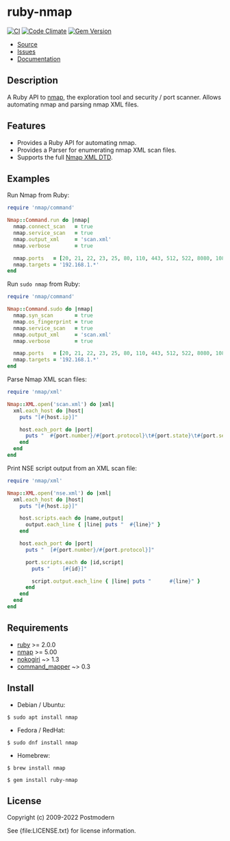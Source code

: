 # ruby-nmap

[![CI](https://github.com/postmodern/ruby-nmap/actions/workflows/ruby.yml/badge.svg)](https://github.com/postmodern/ruby-nmap/actions/workflows/ruby.yml)
[![Code Climate](https://codeclimate.com/github/postmodern/ruby-nmap.svg)](https://codeclimate.com/github/postmodern/ruby-nmap)
[![Gem Version](https://badge.fury.io/rb/ruby-nmap.svg)](https://badge.fury.io/rb/ruby-nmap)

* [Source](https://github.com/postmodern/ruby-nmap/)
* [Issues](https://github.com/postmodern/ruby-nmap/issues)
* [Documentation](http://rubydoc.info/gems/ruby-nmap/frames)

## Description

A Ruby API to [nmap], the exploration tool and security / port scanner.
Allows automating nmap and parsing nmap XML files.

## Features

* Provides a Ruby API for automating nmap.
* Provides a Parser for enumerating nmap XML scan files.
* Supports the full [Nmap XML DTD][nmap-dtd].

## Examples

Run Nmap from Ruby:

```ruby
require 'nmap/command'

Nmap::Command.run do |nmap|
  nmap.connect_scan   = true
  nmap.service_scan   = true
  nmap.output_xml     = 'scan.xml'
  nmap.verbose        = true

  nmap.ports   = [20, 21, 22, 23, 25, 80, 110, 443, 512, 522, 8080, 1080]
  nmap.targets = '192.168.1.*'
end
```

Run `sudo nmap` from Ruby:

```ruby
require 'nmap/command'

Nmap::Command.sudo do |nmap|
  nmap.syn_scan       = true
  nmap.os_fingerprint = true
  nmap.service_scan   = true
  nmap.output_xml     = 'scan.xml'
  nmap.verbose        = true

  nmap.ports   = [20, 21, 22, 23, 25, 80, 110, 443, 512, 522, 8080, 1080]
  nmap.targets = '192.168.1.*'
end
```

Parse Nmap XML scan files:

```ruby
require 'nmap/xml'

Nmap::XML.open('scan.xml') do |xml|
  xml.each_host do |host|
    puts "[#{host.ip}]"

    host.each_port do |port|
      puts "  #{port.number}/#{port.protocol}\t#{port.state}\t#{port.service}"
    end
  end
end
```

Print NSE script output from an XML scan file:

```ruby
require 'nmap/xml'

Nmap::XML.open('nse.xml') do |xml|
  xml.each_host do |host|
    puts "[#{host.ip}]"

    host.scripts.each do |name,output|
      output.each_line { |line| puts "  #{line}" }
    end

    host.each_port do |port|
      puts "  [#{port.number}/#{port.protocol}]"

      port.scripts.each do |id,script|
        puts "    [#{id}]"

        script.output.each_line { |line| puts "      #{line}" }
      end
    end
  end
end
```

## Requirements

* [ruby] >= 2.0.0
* [nmap] >= 5.00
* [nokogiri] ~> 1.3
* [command_mapper] ~> 0.3

## Install

* Debian / Ubuntu:

```shell
$ sudo apt install nmap
```

* Fedora / RedHat:

```shell
$ sudo dnf install nmap
```

* Homebrew:

```shell
$ brew install nmap
```

```shell
$ gem install ruby-nmap
```

## License

Copyright (c) 2009-2022 Postmodern

See {file:LICENSE.txt} for license information.

[nmap]: http://www.insecure.org/
[ruby]: https://www.ruby-lang.org/
[nokogiri]: http://nokogiri.rubyforge.org/
[command_mapper]: https://github.com/postmodern/command_mapper.rb#readme
[nmap-dtd]: https://nmap.org/book/nmap-dtd.html
